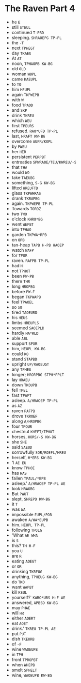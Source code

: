 # The Raven Part 4

* he `E`
* still `STEUL`
* continued `T-PBD`
* sleeping. `SHRAOEPG TP-PL`
* the `-T`
* next `TPHEGT`
* day `TKAEU`
* At `AT`
* noon, `TPHAOPB KW-BG`
* old `OLD`
* woman `WOPL`
* came `KAEUPL`
* to `TO`
* him `HEUPL`
* again `TKPWEPB`
* with `W`
* food `TPAOD`
* and `SKP`
* drink `TKREU`
* which `WEU`
* first `TPEURS`
* refused. `RAO*UFD TP-PL`
* last, `HRAFT KW-BG`
* overcome `AUFR/KOPL`
* by `PWEU`
* her `HER`
* persistent `PERPBT`
* entreaties `SPWRAOE/TEU/KWREU/-S`
* that `THA`
* would `WO`
* take `TAEUBG`
* something, `S-G KW-BG`
* lifted `HREUFTD`
* glass `TKPWHRAS`
* drank `TKRAPBG`
* again. `TKPWEPB TP-PL`
* Towards `TORDZ`
* two `TWO`
* o'clock `KHRO*BG`
* went `WEPBT`
* into `TPHAO`
* garden `TKPWA*RPB`
* on `OPB`
* tan-heap `TAPB H-PB HAOEP`
* watch `WAFP`
* for `TPOR`
* raven. `RAFPB TP-PL`
* had `H`
* not `TPHOT`
* been `PW-PB`
* there `THR`
* long `HROPBG`
* before `PW-F`
* began `TKPWAPB`
* feel `TPAOEL`
* so `SO`
* tired `TAOEURD`
* his `HEUS`
* limbs `HREUPLS`
* seemed `SAOEPLD`
* hardly `HA*RLD`
* able `ABL`
* support `SPOR`
* him, `HEUPL KW-BG`
* could `KO`
* stand `STAPBD`
* upright `UP/RAOEUGT`
* any `TPHEU`
* longer; `HRORPBG STPH*FPLT`
* lay `HRAEU`
* down `TKOUPB`
* fell `TPEL`
* fast `TPAFT`
* asleep. `A/HRAOEP TP-PL`
* as `AZ`
* raven `RAFPB`
* drove `TKROEF`
* along `A/HROPBG`
* four `TPOUR`
* chestnut `KHEFT/TPHUT`
* horses, `HORS/-S KW-BG`
* she `SHE`
* said `SAEUD`
* sorrowfully `SOR/ROEFL/HREU`
* herself, `H*ERS KW-BG`
* 'I `AE EU`
* know `TPHOE`
* has `HAS`
* fallen `TPAUL/*EPB`
* asleep.' `A/HRAOEP TP-PL AE`
* look `HRAOBG`
* But `PWUT`
* slept, `SHREPD KW-BG`
* it `T`
* was `WA`
* impossible `EUPL/POB`
* awaken `A/WA*EUPB`
* him. `HEUPL TP-PL`
* following `TPOLG`
* 'What `AE WHA`
* is `S`
* this? `TH H-F`
* you `U`
* are `R`
* eating `AOEGT`
* or `OR`
* drinking `TKREUG`
* anything, `TPHEUG KW-BG`
* do `TKO`
* want `WAPBT`
* kill `KEUL`
* yourself?' `KWRO*URS H-F AE`
* answered, `APBSD KW-BG`
* may `PHAE`
* will `HR`
* either `AOERT`
* eat `AOET`
* drink.' `TKREU TP-PL AE`
* put `PUT`
* dish `TKEURB`
* of `-F`
* wine `WAOEUPB`
* in `TPH`
* front `TPROPBT`
* when `WHEPB`
* smelt `SPHELT`
* wine, `WAOEUPB KW-BG`
